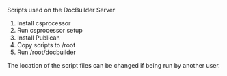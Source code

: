 Scripts used on the DocBuilder Server

1. Install csprocessor
2. Run csprocessor setup
3. Install Publican
4. Copy scripts to /root
5. Run /root/docbuilder

The location of the script files can be changed if being run by another user.


